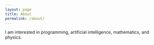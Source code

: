 ```yaml
---
layout: page
title: About
permalink: /about/
---
```


I am interested in programming, artificial intelligence, mathematics, and physics.

